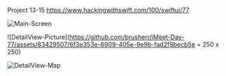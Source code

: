 Project 13-15 https://www.hackingwithswift.com/100/swiftui/77

![Main-Screen](https://github.com/brusherr/iMeet-Day-77/assets/83429507/b33d84e4-580a-4be5-8613-f71dac6c4a9e)

![DetailView-Picture](https://github.com/brusherr/iMeet-Day-77/assets/83429507/6f3e353e-6909-405e-9e9b-fad2f8becb5e = 250 x 250)

![DetailView-Map](https://github.com/brusherr/iMeet-Day-77/assets/83429507/569bcde8-7706-4ed9-a816-d8eabe4691cd)
